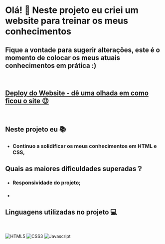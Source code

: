 
# Olá! :raising_hand: Neste projeto eu criei um website para treinar os meus conhecimentos

## Fique a vontade para sugerir alterações, este é o momento de colocar os meus atuais conhecimentos em prática :)
<br>

## [Deploy do Website - dê uma olhada em como ficou o site :wink: ](mpnmateus.github.io/telalogin/)
<br>

## Neste projeto eu :books:
- ### Continuo a solidificar os meus conhecimentos em HTML e CSS, 

## Quais as maiores dificuldades superadas :grey_question:

- ### Responsividade do projeto;
- ###

## Linguagens utilizadas no projeto :computer:
<br>

![HTML5](https://img.shields.io/badge/HTML5-E34F26?style=for-the-badge&logo=html5&logoColor=white)
![CSS3](https://img.shields.io/badge/CSS3-1572B6?style=for-the-badge&logo=css3&logoColor=white)
![Javascript](https://img.shields.io/badge/JavaScript-F7DF1E?style=for-the-badge&logo=javascript&logoColor=black)

<br>




